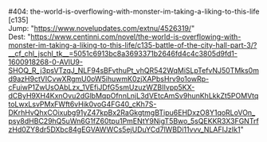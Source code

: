 #404: the-world-is-overflowing-with-monster-im-taking-a-liking-to-this-life [c135] <br/>
Jump: "https://www.novelupdates.com/extnu/4526319/" <br/>
Dest: "https://www.centinni.com/novel/the-world-is-overflowing-with-monster-im-taking-a-liking-to-this-life/c135-battle-of-the-city-hall-part-3/?__cf_chl_jschl_tk__=5051c6913bc8a3693371b2646fd4c4c3805d9fd1-1600918268-0-AVlU9-SHOQ_R_j3psVTzqJ_NLF94sBFvthuPt_vhQR542WqMiSLpTefvNJ50TMks0md9azH9ctVICvwXRgmU0oW5ihuwmK0zjXAPbsHrv9o1owRp-cFuiwP1ZwUsOAbLzx_1VEfiJDfG5smUzuzWZBIIvpp5KX-dCByH9XH4KxnOvu2dGlbMqpOfnnLnjL3dVEtcAmSv9hunKhLkkZt5POMVtqtoLwxLsvPMxFWft6vHik0voG4FG40_cKh7S-DKrhHvQhxCOixubg91yZ47kpBx2RaGkgtmgBTipu6EHDxzO8Y1qoRLoVOn_psy8dHBC29hQ5uWn6G1fZ60tpu1PmENtY9NigT5Bwo_5sQEKKR3X3FGNTrfzHd0ZY8dr5DXbc84gEGVAWWCs5ejUDuYCd7lWBDi11vvv_NLAFIJzIk1"